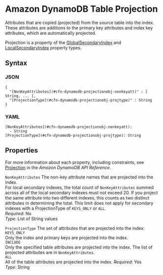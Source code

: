 # Amazon DynamoDB Table Projection<a name="aws-properties-dynamodb-projectionobject"></a>

Attributes that are copied \(projected\) from the source table into the index\. These attributes are additions to the primary key attributes and index key attributes, which are automatically projected\.

Projection is a property of the [GlobalSecondaryIndex](aws-properties-dynamodb-gsi.md) and [LocalSecondaryIndex](aws-properties-dynamodb-lsi.md) property types\.

## Syntax<a name="w2922ab1c21c10c93c14c46b7"></a>

### JSON<a name="aws-properties-dynamodb-projectionobject-syntax.json"></a>

```
{
  "[NonKeyAttributes](#cfn-dynamodb-projectionobj-nonkeyatt)" : [ String, ... ],
  "[ProjectionType](#cfn-dynamodb-projectionobj-projtype)" : String
}
```

### YAML<a name="aws-properties-dynamodb-projectionobject-syntax.yaml"></a>

```
[NonKeyAttributes](#cfn-dynamodb-projectionobj-nonkeyatt):
  - String
[ProjectionType](#cfn-dynamodb-projectionobj-projtype): String
```

## Properties<a name="w2922ab1c21c10c93c14c46b9"></a>

For more information about each property, including constraints, see [ Projection](https://docs.aws.amazon.com/amazondynamodb/latest/APIReference/API_Projection.html) in the *Amazon DynamoDB API Reference*\.

`NonKeyAttributes`  <a name="cfn-dynamodb-projectionobj-nonkeyatt"></a>
The non\-key attribute names that are projected into the index\.  
For local secondary indexes, the total count of `NonKeyAttributes` summed across all of the local secondary indexes must not exceed 20\. If you project the same attribute into two different indexes, this counts as two distinct attributes in determining the total\. This limit does not apply for secondary indexes with a ProjectionType of `KEYS_ONLY` or `ALL`\.  
*Required*: No  
*Type*: List of String values

`ProjectionType`  <a name="cfn-dynamodb-projectionobj-projtype"></a>
The set of attributes that are projected into the index:    
`KEYS_ONLY`  
Only the index and primary keys are projected into the index\.  
`INCLUDE`  
Only the specified table attributes are projected into the index\. The list of projected attributes are in `NonKeyAttributes`\.  
`ALL`  
All of the table attributes are projected into the index\.
*Required*: Yes  
*Type*: String